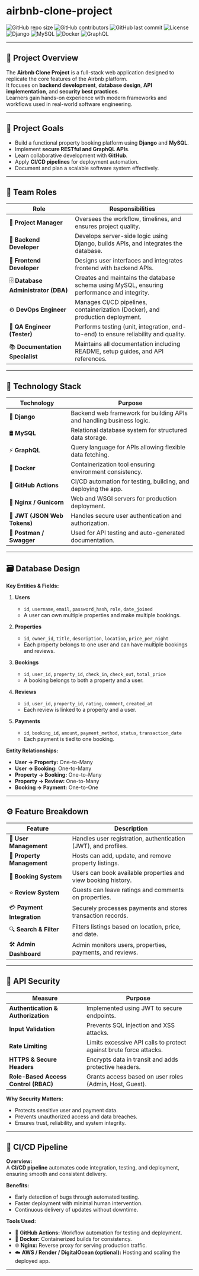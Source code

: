 # airbnb-clone-project

![GitHub repo size](https://img.shields.io/github/repo-size/yourusername/airbnb-clone-project)
![GitHub contributors](https://img.shields.io/github/contributors/yourusername/airbnb-clone-project)
![GitHub last commit](https://img.shields.io/github/last-commit/yourusername/airbnb-clone-project)
![License](https://img.shields.io/badge/license-MIT-blue.svg)
![Django](https://img.shields.io/badge/Django-4.x-green)
![MySQL](https://img.shields.io/badge/MySQL-8.x-blue)
![Docker](https://img.shields.io/badge/Docker-ready-lightblue)
![GraphQL](https://img.shields.io/badge/GraphQL-integrated-pink)

---

## 📘 Project Overview
The **Airbnb Clone Project** is a full-stack web application designed to replicate the core features of the Airbnb platform.  
It focuses on **backend development**, **database design**, **API implementation**, and **security best practices**.  
Learners gain hands-on experience with modern frameworks and workflows used in real-world software engineering.

---

## 🎯 Project Goals
- Build a functional property booking platform using **Django** and **MySQL**.  
- Implement **secure RESTful and GraphQL APIs**.  
- Learn collaborative development with **GitHub**.  
- Apply **CI/CD pipelines** for deployment automation.  
- Document and plan a scalable software system effectively.

---

## 👥 Team Roles

| **Role** | **Responsibilities** |
|-----------|----------------------|
| 🧭 **Project Manager** | Oversees the workflow, timelines, and ensures project quality. |
| 🧱 **Backend Developer** | Develops server-side logic using Django, builds APIs, and integrates the database. |
| 🎨 **Frontend Developer** | Designs user interfaces and integrates frontend with backend APIs. |
| 🗄️ **Database Administrator (DBA)** | Creates and maintains the database schema using MySQL, ensuring performance and integrity. |
| ⚙️ **DevOps Engineer** | Manages CI/CD pipelines, containerization (Docker), and production deployment. |
| 🧪 **QA Engineer (Tester)** | Performs testing (unit, integration, end-to-end) to ensure reliability and quality. |
| 📚 **Documentation Specialist** | Maintains all documentation including README, setup guides, and API references. |

---
## 🧰 Technology Stack

| **Technology** | **Purpose** |
|----------------|-------------|
| 🐍 **Django** | Backend web framework for building APIs and handling business logic. |
| 🛢️ **MySQL** | Relational database system for structured data storage. |
| ⚡ **GraphQL** | Query language for APIs allowing flexible data fetching. |
| 🐳 **Docker** | Containerization tool ensuring environment consistency. |
| 🔁 **GitHub Actions** | CI/CD automation for testing, building, and deploying the app. |
| 🚀 **Nginx / Gunicorn** | Web and WSGI servers for production deployment. |
| 🔐 **JWT (JSON Web Tokens)** | Handles secure user authentication and authorization. |
| 🧩 **Postman / Swagger** | Used for API testing and auto-generated documentation. |

---
## 🗃️ Database Design

**Key Entities & Fields:**

1. **Users**
   - `id`, `username`, `email`, `password_hash`, `role`, `date_joined`
   - A user can own multiple properties and make multiple bookings.

2. **Properties**
   - `id`, `owner_id`, `title`, `description`, `location`, `price_per_night`
   - Each property belongs to one user and can have multiple bookings and reviews.

3. **Bookings**
   - `id`, `user_id`, `property_id`, `check_in`, `check_out`, `total_price`
   - A booking belongs to both a property and a user.

4. **Reviews**
   - `id`, `user_id`, `property_id`, `rating`, `comment`, `created_at`
   - Each review is linked to a property and a user.

5. **Payments**
   - `id`, `booking_id`, `amount`, `payment_method`, `status`, `transaction_date`
   - Each payment is tied to one booking.

**Entity Relationships:**
- **User → Property:** One-to-Many  
- **User → Booking:** One-to-Many  
- **Property → Booking:** One-to-Many  
- **Property → Review:** One-to-Many  
- **Booking → Payment:** One-to-One  

---
## ⚙️ Feature Breakdown

| **Feature** | **Description** |
|--------------|-----------------|
| 👤 **User Management** | Handles user registration, authentication (JWT), and profiles. |
| 🏡 **Property Management** | Hosts can add, update, and remove property listings. |
| 📅 **Booking System** | Users can book available properties and view booking history. |
| ⭐ **Review System** | Guests can leave ratings and comments on properties. |
| 💳 **Payment Integration** | Securely processes payments and stores transaction records. |
| 🔍 **Search & Filter** | Filters listings based on location, price, and date. |
| 🛠️ **Admin Dashboard** | Admin monitors users, properties, payments, and reviews. |

---
## 🔐 API Security

| **Measure** | **Purpose** |
|--------------|-------------|
| **Authentication & Authorization** | Implemented using JWT to secure endpoints. |
| **Input Validation** | Prevents SQL injection and XSS attacks. |
| **Rate Limiting** | Limits excessive API calls to protect against brute force attacks. |
| **HTTPS & Secure Headers** | Encrypts data in transit and adds protective headers. |
| **Role-Based Access Control (RBAC)** | Grants access based on user roles (Admin, Host, Guest). |

**Why Security Matters:**
- Protects sensitive user and payment data.  
- Prevents unauthorized access and data breaches.  
- Ensures trust, reliability, and system integrity.

---
## 🔄 CI/CD Pipeline

**Overview:**  
A **CI/CD pipeline** automates code integration, testing, and deployment, ensuring smooth and consistent delivery.

**Benefits:**
- Early detection of bugs through automated testing.  
- Faster deployment with minimal human intervention.  
- Continuous delivery of updates without downtime.

**Tools Used:**
- 🧩 **GitHub Actions:** Workflow automation for testing and deployment.  
- 🐳 **Docker:** Containerized builds for consistency.  
- 🌐 **Nginx:** Reverse proxy for serving production traffic.  
- ☁️ **AWS / Render / DigitalOcean (optional):** Hosting and scaling the deployed app.

---
